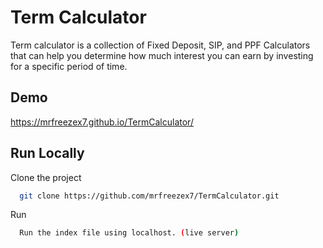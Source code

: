 # Term Calculator

Term calculator is a collection of Fixed Deposit, SIP, and PPF Calculators that can help you determine how much interest you can earn by investing for a specific period of time.


## Demo

https://mrfreezex7.github.io/TermCalculator/


## Run Locally

Clone the project

```bash
  git clone https://github.com/mrfreezex7/TermCalculator.git
```

Run

```bash
  Run the index file using localhost. (live server)
```
